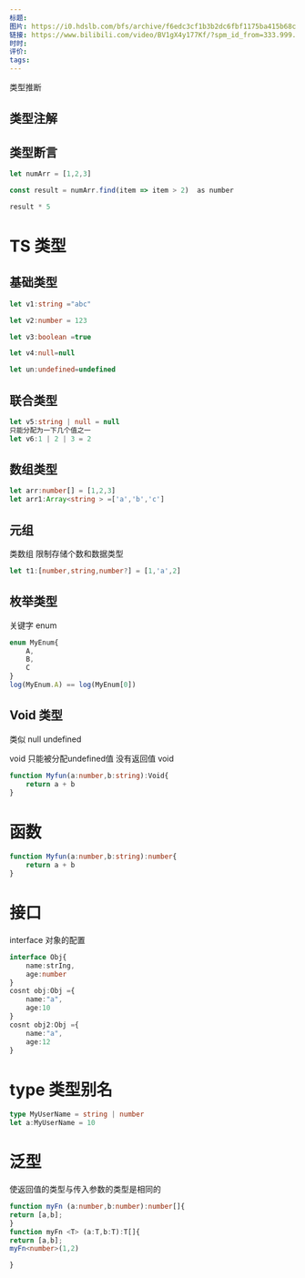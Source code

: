 ```yaml
---
标题: 
图片: https://i0.hdslb.com/bfs/archive/f6edc3cf1b3b2dc6fbf1175ba415b68cd9d0945a.jpg@518w_290h_1c_!web-video-share-cover.avif
链接: https://www.bilibili.com/video/BV1gX4y177Kf/?spm_id_from=333.999.0.0&vd_source=e815fa5e2c428a98163e9d19be40ec58
时时: 
评价: 
tags:
---
```

类型推断
## 类型注解
## 类型断言

```ts
let numArr = [1,2,3]

const result = numArr.find(item => item > 2)  as number

result * 5
```

# TS 类型
## 基础类型
```ts
let v1:string ="abc"

let v2:number = 123

let v3:boolean =true

let v4:null=null

let un:undefined=undefined
```

## 联合类型
```ts
let v5:string | null = null
只能分配为一下几个值之一
let v6:1 | 2 | 3 = 2
```


## 数组类型
```ts
let arr:number[] = [1,2,3]
let arr1:Array<string > =['a','b','c']
```

## 元组

类数组 限制存储个数和数据类型

```ts
let t1:[number,string,number?] = [1,'a',2]
```

## 枚举类型

关键字 enum

```ts
enum MyEnum{
	A,
	B,
	C
}
log(MyEnum.A) == log(MyEnum[0])
```

## Void 类型

类似 null undefined

void 只能被分配undefined值
没有返回值 void
```ts
function Myfun(a:number,b:string):Void{
    return a + b
}
```

# 函数
```ts
function Myfun(a:number,b:string):number{
    return a + b
}
```

# 接口
interface
对象的配置
```ts
interface Obj{
	name:strIng,
	age:number
}
cosnt obj:Obj ={
	name:"a",
	age:10
}
cosnt obj2:Obj ={
	name:"a",
	age:12
}
```

# type 类型别名

```ts
type MyUserName = string | number
let a:MyUserName = 10

```


# 泛型
使返回值的类型与传入参数的类型是相同的

```ts
function myFn (a:number,b:number):number[]{ 
return [a,b]; 
}
function myFn <T> (a:T,b:T):T[]{ 
return [a,b]; 
myFn<number>(1,2)

}
```